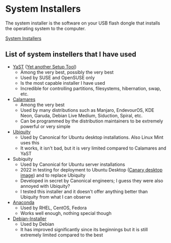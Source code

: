# System Installers

The system installer is the software on your USB flash dongle that installs the operating system to the computer.

[System Installers](https://en.wikipedia.org/wiki/Installation_%28computer_programs%29#System_installer)

## List of system instellers that I have used

- [YaST](https://en.opensuse.org/Portal:YaST) ([Yet another Setup Tool](https://en.wikipedia.org/wiki/YaST))
  - Among the very best, possibly the very best
  - Used by SUSE and OpenSUSE only
  - Is the most capable installer I have used
  - Incredible for controlling partitions, filesystems, hibernation, swap, etc.
- [Calamares](https://calamares.io/https://en.wikipedia.org/wiki/Calamares_%28software%29)
  - Among the very best
  - Used by many distributions such as Manjaro, EndevourOS, KDE Neon, Garuda, Debian Live Medium, Siduction, Spiral, etc.
  - Can be programmed by the distribution maintainers to be extremely powerful or very simple
- [Ubiquity](https://en.wikipedia.org/wiki/Ubiquity_%28software%29)
  - Used by Canonical for Ubuntu desktop installations.  Also Linux Mint uses this
  - It works, it isn't bad, but it is very limited compared to Calamares and YaST
- Subiquity
  - Used by Canonical for Ubuntu server installations
  - 2022 in testing for deployment to Ubuntu Desktop ([Canary desktop image](http://cdimage.ubuntu.com/daily-canary/current/)) and to replace Ubiquity
  - Developed in secret by Canonical engineers; I guess they were also annoyed with Ubiquity?
  - I tested this installer and it doesn't offer anything better than Ubiquity from what I can observe
- [Anaconda](https://en.wikipedia.org/wiki/Anaconda_%28installer%29)
  - Used by RHEL, CentOS, Fedora
  - Works well enough, nothing special though
- [Debian-Installer](https://en.wikipedia.org/wiki/Debian-Installer)
  - Used by Debian
  - It has improved significantly since its beginnings but it is still extremely limited compared to the best

